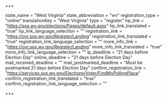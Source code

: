 +++

state_name = "West Virginia"
state_abbreviation = "wv"
registration_type = "online"
translationKey = "West Virginia"
type = "register"
hp_link = "https://sos.wv.gov/elections/Pages/default.aspx"
hp_link_translated = "true"
hp_link_language_selection = ""
registration_link = "https://ovr.sos.wv.gov/Register/Landing"
registration_link_translated = "true"
registration_link_language_selection = ""
more_info_link = "https://ovr.sos.wv.gov/Register/Landing"
more_info_link_translated = "true"
more_info_link_language_selection = ""
ip_deadline = "21 days before Election Day"
online_deadline = "21 days before Election Day"
mail_received_deadline = ""
mail_postmarked_deadline = "Must be postmarked 21 days before Election Day"
confirm_registration_link = "https://services.sos.wv.gov/Elections/Voter/FindMyPollingPlace"
confirm_registration_link_translated = "true"
confirm_registration_link_language_selection = ""

+++